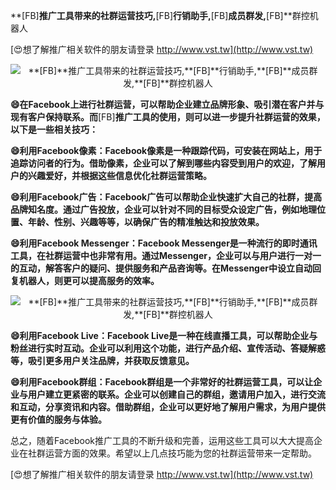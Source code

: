 **[FB]**推广工具带来的社群运营技巧,**[FB]**行销助手,**[FB]**成员群发,**[FB]**群控机器人

[😍想了解推广相关软件的朋友请登录 http://www.vst.tw](http://www.vst.tw)

 <center><img src="https://vst.tw/MP4/tuiguang/png/6.png" alt="**[FB]**推广工具带来的社群运营技巧,**[FB]**行销助手,**[FB]**成员群发,**[FB]**群控机器人"></center>

**😄在Facebook上进行社群运营，可以帮助企业建立品牌形象、吸引潜在客户并与现有客户保持联系。而**[FB]**推广工具的使用，则可以进一步提升社群运营的效果，以下是一些相关技巧：**

**😄利用Facebook像素：Facebook像素是一种跟踪代码，可安装在网站上，用于追踪访问者的行为。借助像素，企业可以了解到哪些内容受到用户的欢迎，了解用户的兴趣爱好，并根据这些信息优化社群运营策略。**

**😄利用Facebook广告：Facebook广告可以帮助企业快速扩大自己的社群，提高品牌知名度。通过广告投放，企业可以针对不同的目标受众设定广告，例如地理位置、年龄、性别、兴趣等等，以确保广告的精准触达和投放效果。**

**😄利用Facebook Messenger：Facebook Messenger是一种流行的即时通讯工具，在社群运营中也非常有用。通过Messenger，企业可以与用户进行一对一的互动，解答客户的疑问、提供服务和产品咨询等。在Messenger中设立自动回复机器人，则更可以提高服务的效率。**

 <center><img src="https://vst.tw/MP4/tuiguang/png/1.png" alt="**[FB]**推广工具带来的社群运营技巧,**[FB]**行销助手,**[FB]**成员群发,**[FB]**群控机器人"></center>

**😄利用Facebook Live：Facebook Live是一种在线直播工具，可以帮助企业与粉丝进行实时互动。企业可以利用这个功能，进行产品介绍、宣传活动、答疑解惑等，吸引更多用户关注品牌，并获取反馈意见。**

**😄利用Facebook群组：Facebook群组是一个非常好的社群运营工具，可以让企业与用户建立更紧密的联系。企业可以创建自己的群组，邀请用户加入，进行交流和互动，分享资讯和内容。借助群组，企业可以更好地了解用户需求，为用户提供更有价值的服务与体验。**

总之，随着Facebook推广工具的不断升级和完善，运用这些工具可以大大提高企业在社群运营方面的效果。希望以上几点技巧能为您的社群运营带来一定帮助。

[😍想了解推广相关软件的朋友请登录 http://www.vst.tw](http://www.vst.tw)



